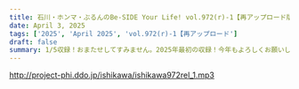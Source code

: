 ```yaml
---
title: 石川・ホンマ・ぶるんのBe-SIDE Your Life! vol.972(r)-1【再アップロード版】
date: April 3, 2025
tags: ['2025', 'April 2025', 'vol.972(r)-1【再アップロード']
draft: false
summary: 1/5収録！おまたせしてすみません。2025年最初の収録！今年もよろしくお願いします！
---
```


http://project-phi.ddo.jp/ishikawa/ishikawa972rel_1.mp3